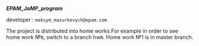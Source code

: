 ***EPAM_JaMP_program***

developer : `maksym_mazurkevych@epam.com`

The project is distributed into home works.For example in order to see home work №`N`, switch to a branch hw`N`.
 Home work №1 is in master branch. 